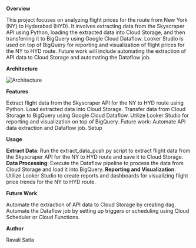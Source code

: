 **Overview**

This project focuses on analyzing flight prices for the route from New York (NY) to Hyderabad (HYD). It involves extracting data from the Skyscraper API using Python, loading the extracted data into Cloud Storage, and then transferring it to BigQuery using Google Cloud Dataflow. Looker Studio is used on top of BigQuery for reporting and visualization of flight prices for the NY to HYD route. Future work will include automating the extraction of API data to Cloud Storage and automating the Dataflow job.

**Architecture**

![Architecture](https://github.com/Ravali-Satla/Flight-GCP-Data-Engineering-Project/assets/160687099/d6098532-ed2f-4593-8273-8263231b3a1c)





**Features**

Extract flight data from the Skyscraper API for the NY to HYD route using Python.
Load extracted data into Cloud Storage.
Transfer data from Cloud Storage to BigQuery using Google Cloud Dataflow.
Utilize Looker Studio for reporting and visualization on top of BigQuery.
Future work: Automate API data extraction and Dataflow job.
Setup

**Usage**

**Extract Data**: Run the extract_data_push.py script to extract flight data from the Skyscraper API for the NY to HYD route and save it to Cloud Storage.
**Data Processing**: Execute the Dataflow pipeline  to process the data from Cloud Storage and load it into BigQuery.
**Reporting and Visualization**: Utilize Looker Studio to create reports and dashboards for visualizing flight price trends for the NY to HYD route.

**Future Work**

Automate the extraction of API data to Cloud Storage by creating dag.
Automate the Dataflow job by setting up triggers or scheduling using Cloud Scheduler or Cloud Functions.

**Author**

Ravali Satla



